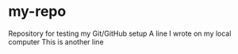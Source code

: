 # my-repo
Repository for testing my Git/GitHub setup
A line I wrote on my local computer
This is another line

